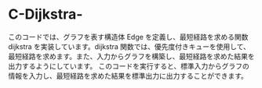 # C-Dijkstra-
このコードでは、グラフを表す構造体 Edge を定義し、最短経路を求める関数 dijkstra を実装しています。dijkstra 関数では、優先度付きキューを使用して、最短経路を求めます。また、入力からグラフを構築し、最短経路を求めた結果を出力するようにしています。  このコードを実行すると、標準入力からグラフの情報を入力し、最短経路を求めた結果を標準出力に出力することができます。
